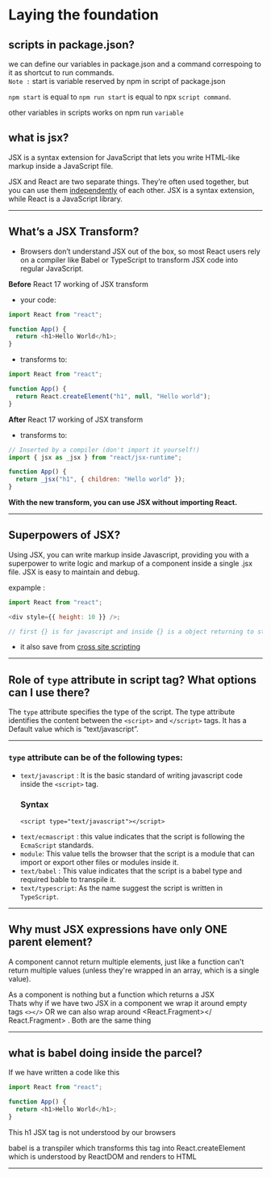# Laying the foundation

## scripts in package.json?

we can define our variables in package.json and a command correspoing to it as shortcut to run commands.  
`Note :` start is variable reserved by npm in script of package.json

`npm start` is equal to `npm run start` is equal to npx `script command`.

other variables in scripts works on npm run `variable`

## what is jsx?

JSX is a syntax extension for JavaScript that lets you write HTML-like markup inside a JavaScript file.

JSX and React are two separate things. They’re often used together, but you can use them [independently](https://legacy.reactjs.org/blog/2020/09/22/introducing-the-new-jsx-transform.html#whats-a-jsx-transform) of each other. JSX is a syntax extension, while React is a JavaScript library.

---

## What’s a JSX Transform?

- Browsers don’t understand JSX out of the box, so most React users rely on a compiler like Babel or TypeScript to transform JSX code into regular JavaScript.

**Before** React 17 working of JSX transform

- your code:

```javascript
import React from "react";

function App() {
  return <h1>Hello World</h1>;
}
```

- transforms to:

```javascript
import React from "react";

function App() {
  return React.createElement("h1", null, "Hello world");
}
```

**After** React 17 working of JSX transform

- transforms to:

```javascript
// Inserted by a compiler (don't import it yourself!)
import { jsx as _jsx } from "react/jsx-runtime";

function App() {
  return _jsx("h1", { children: "Hello world" });
}
```

**With the new transform, you can use JSX without importing React.**

---

## Superpowers of JSX?

Using JSX, you can write markup inside Javascript, providing you with a superpower to write logic and markup of a component inside a single .jsx file. JSX is easy to maintain and debug.

expample :

```javascript
import React from "react";

<div style={{ height: 10 }} />;

// first {} is for javascript and inside {} is a object returning to style prop
```

- it also save from [cross site scripting](https://owasp.org/www-community/attacks/xss/)

---

## Role of `type` attribute in script tag? What options can I use there?

The `type` attribute specifies the type of the script. The type attribute identifies the content between the `<script>` and `</script>` tags. It has a Default value which is “text/javascript”.

---

### `type` attribute can be of the following types:

- `text/javascript` : It is the basic standard of writing javascript code inside the `<script>` tag.
  ### Syntax
  ```
  <script type="text/javascript"></script>
  ```
- `text/ecmascript` : this value indicates that the script is following the `EcmaScript` standards.
- `module`: This value tells the browser that the script is a module that can import or export other files or modules inside it.
- `text/babel` : This value indicates that the script is a babel type and required bable to transpile it.
- `text/typescript`: As the name suggest the script is written in `TypeScript`.

---

## Why must JSX expressions have only ONE parent element?

A component cannot return multiple elements, just like a function can't return multiple values (unless they're wrapped in an array, which is a single value).

As a component is nothing but a function which returns a JSX  
Thats why if we have two JSX in a component we wrap it around empty tags `<></>` OR we can also wrap around <React.Fragment></ React.Fragment> . Both are the same thing

---

## what is babel doing inside the parcel?

If we have written a code like this

```javascript
import React from "react";

function App() {
  return <h1>Hello World</h1>;
}
```

This h1 JSX tag is not understood by our browsers

babel is a transpiler which transforms this tag into React.createElement which is understood by ReactDOM and renders to HTML

---
